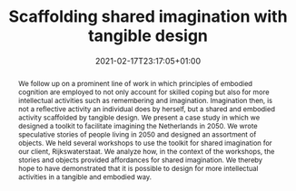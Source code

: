 ---
slug: scaffolding-shared-imagination-with-tangible-design
title: Scaffolding shared imagination with tangible design
layout: publi
publitype: conference
subsection: conference
philodesigncores: true
researchpage: true
front: false
frontdescription: "Un article publié à la conférence internationale TEI21"
research: 
    -  philodesigncores
institution:
    logo: TUe
    name: "Eindhoven University of Technology"
    web: "https://www.tue.nl/en/"
    colo: "#c72125"
date: 2021-02-17T23:17:05+01:00
reference: "Maarten L. Smith, Sander van der Zwan, Jelle P. Bruineberg, Pierre D. Lévy, and Caroline C. M. Hummels. 2021. Scaffolding shared imagination with tangible design. In Fifteenth International Conference on Tangible, Embedded, and Embodied Interaction (TEI ’21), February 14–17, 2021, Salzburg, Austria. ACM, New York, NY, USA, 9 pages. https://doi.org/10.1145/3430524.3440639"
abstract: "We follow up on a prominent line of work in which principles of embodied cognition are employed to not only account for skilled coping but also for more intellectual activities such as remembering and imagination. Imagination then, is not a reflective activity an individual does by herself, but a shared and embodied activity scaffolded by tangible design. We present a case study in which we designed a toolkit to facilitate imagining the Netherlands in 2050. We wrote speculative stories of people living in 2050 and designed an assortment of objects. We held several workshops to use the toolkit for shared imagination for our client, Rijkswaterstaat. We analyze how, in the context of the workshops, the stories and objects provided affordances for shared imagination. We thereby hope to have demonstrated that it is possible to design for more intellectual activities in a tangible and embodied way."
link:
    library: https://doi.org/10.1145/3430524.3440639
video:
    video1:
        youtube: "WXdUwaDHmLQ"
        title: "Scaffolding shared imagination with tangible design"
        speaker: "Maarten L. Smith, Sander van der Zwan, Jelle P. Bruineberg, Pierre D. Lévy, and Caroline C. M. Hummels."
---